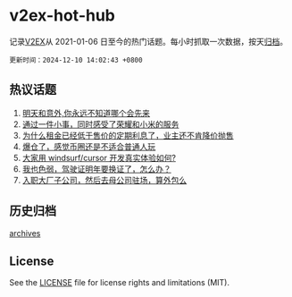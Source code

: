# v2ex-hot-hub

 记录[V2EX](https://www.v2ex.com/)从 2021-01-06 日至今的热门话题。每小时抓取一次数据，按天[归档](archives)。

`更新时间：2024-12-10 14:02:43 +0800`

## 热议话题

1. [明天和意外,你永远不知道哪个会先来](https://www.v2ex.com/t/1096166)
1. [通过一件小事，同时感受了荣耀和小米的服务](https://www.v2ex.com/t/1096304)
1. [为什么租金已经低于售价的定期利息了，业主还不肯降价抛售](https://www.v2ex.com/t/1096194)
1. [爆仓了，感觉币圈还是不适合普通人玩](https://www.v2ex.com/t/1096273)
1. [大家用 windsurf/cursor 开发真实体验如何?](https://www.v2ex.com/t/1096300)
1. [我也色弱，驾驶证明年要换证了，怎么办？](https://www.v2ex.com/t/1096280)
1. [入职大厂子公司，然后去母公司驻场，算外包么](https://www.v2ex.com/t/1096157)

## 历史归档

[archives](archives)

## License

See the [LICENSE](LICENSE) file for license rights and limitations (MIT).
